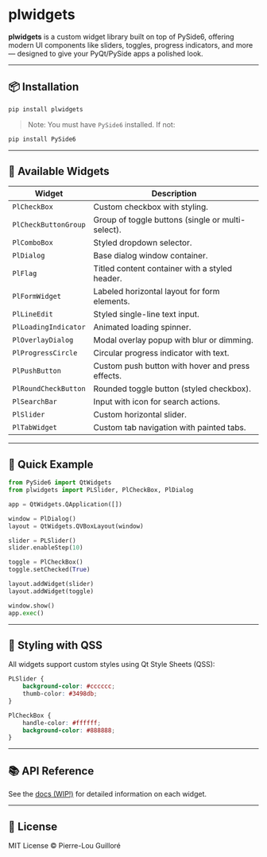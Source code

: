 # plwidgets

**plwidgets** is a custom widget library built on top of PySide6, offering modern UI components like sliders, toggles, progress indicators, and more — designed to give your PyQt/PySide apps a polished look.

---

## 📦 Installation

```bash
pip install plwidgets
```

> Note: You must have `PySide6` installed. If not:

```bash
pip install PySide6
```

---

## 🧩 Available Widgets

| Widget | Description |
|--------|-------------|
| `PlCheckBox` | Custom checkbox with styling. |
| `PlCheckButtonGroup` | Group of toggle buttons (single or multi-select). |
| `PlComboBox` | Styled dropdown selector. |
| `PlDialog` | Base dialog window container. |
| `PlFlag` | Titled content container with a styled header. |
| `PlFormWidget` | Labeled horizontal layout for form elements. |
| `PlLineEdit` | Styled single-line text input. |
| `PlLoadingIndicator` | Animated loading spinner. |
| `PlOverlayDialog` | Modal overlay popup with blur or dimming. |
| `PlProgressCircle` | Circular progress indicator with text. |
| `PlPushButton` | Custom push button with hover and press effects. |
| `PlRoundCheckButton` | Rounded toggle button (styled checkbox). |
| `PlSearchBar` | Input with icon for search actions. |
| `PlSlider` | Custom horizontal slider. |
| `PlTabWidget` | Custom tab navigation with painted tabs. |

---

## 🧪 Quick Example

```python
from PySide6 import QtWidgets
from plwidgets import PLSlider, PlCheckBox, PlDialog

app = QtWidgets.QApplication([])

window = PlDialog()
layout = QtWidgets.QVBoxLayout(window)

slider = PLSlider()
slider.enableStep(10)

toggle = PlCheckBox()
toggle.setChecked(True)

layout.addWidget(slider)
layout.addWidget(toggle)

window.show()
app.exec()
```

---

## 🎨 Styling with QSS

All widgets support custom styles using Qt Style Sheets (QSS):

```css
PLSlider {
    background-color: #cccccc;
    thumb-color: #3498db;
}

PlCheckBox {
    handle-color: #ffffff;
    background-color: #888888;
}
```

---
## 📚 API Reference

See the [docs (WIP!)](./docs/README.md) for detailed information on each widget.

---

## 📄 License

MIT License © Pierre-Lou Guilloré

